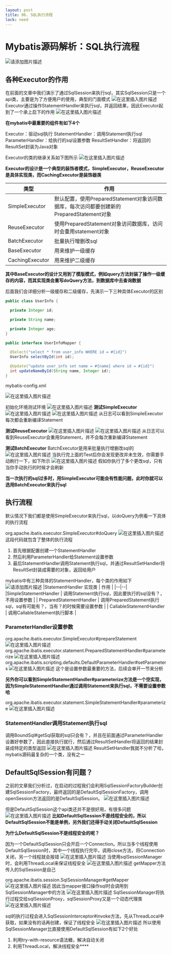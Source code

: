 ```yaml
---
layout: post
title: 06. SQL执行流程
lock: need
---
```


# Mybatis源码解析：SQL执行流程

![请添加图片描述](https://img-blog.csdnimg.cn/3deb9e21bb434547a8d50bde8085d28f.jpg?)
## 各种Executor的作用
在前面的文章中我们演示了通过SqlSession来执行sql，其实SqlSession只是一个api类，主要是为了方便用户的使用，典型的门面模式
![在这里插入图片描述](https://img-blog.csdnimg.cn/3d8f7f2c43dd4dcd93b71f47903517ff.png)
Executor通过操作StatementHandler来执行sql，并返回结果，因此Executor起到了一个承上启下的作用
![在这里插入图片描述](https://img-blog.csdnimg.cn/5f0daea2d06748dab6441d7e89e2be1d.png?)

**在mybatis中最重要的组件有如下4个**

Executor：驱动sql执行
StatementHandler：调用Statement执行sql
ParameterHandler：给执行的sql设置参数
ResultSetHandler：将返回的ResultSet封装为Java对象

Executor的类的继承关系如下图所示
![在这里插入图片描述](https://img-blog.csdnimg.cn/2e637111a62a46e2ba7a012da76a91bc.png?)

**Executor的设计是一个典型的装饰者模式，SimpleExecutor，ReuseExecutor是具体实现类，而CachingExecutor是装饰器类**

| 类型 | 作用 |
|--|--|
|  SimpleExecutor| 默认配置，使用PreparedStatement对象访问数据库，每次访问都要创建新的PreparedStatement对象 |
| ReuseExecutor |  使用PreparedStatement对象访问数据库，访问时会重用statement对象|
| BatchExecutor | 批量执行增删改sql |
| BaseExecutor | 用来维护一级缓存 |
|  CachingExecutor| 用来维护二级缓存 |

**其中BaseExecutor的设计又用到了模版模式，例如query方法封装了操作一级缓存的内容，而其实现类会重写doQuery方法，到数据库中去查询数据**

后面我们会详细分析一级缓存和二级缓存，先演示一下三种具体Executor的区别
```java
public class UserInfo {

  private Integer id;

  private String name;

  private Integer age;
}
```

```java
public interface UserInfoMapper {

  @Select("select * from user_info WHERE id = #{id}")
  UserInfo selectById(int id);

  @Update("update user_info set name = #{name} where id = #{id}")
  int updateNameById(String name, Integer id);
}
```
mybatis-config.xml

![在这里插入图片描述](https://img-blog.csdnimg.cn/9384f9f465924fea84549a14aa7a946e.png?)

初始化环境测试环境
![在这里插入图片描述](https://img-blog.csdnimg.cn/9dd49acef95f4dbaa6cfe22b98663155.png?)
**测试SimpleExecutor**
![在这里插入图片描述](https://img-blog.csdnimg.cn/696c803d3f154d99a68c5b6c7b6f7cdc.png?)
![在这里插入图片描述](https://img-blog.csdnimg.cn/b65835b78bdc478597f58d2243646f83.png?)
从日志可以看到SimpleExecutor每次都会重新编译Statement

**测试ReuseExecutor**
![在这里插入图片描述](https://img-blog.csdnimg.cn/5ea519061eda4e9d95029b86a55629e1.png?)
![在这里插入图片描述](https://img-blog.csdnimg.cn/61f9fa2bcb804d869482fa6afc9c856f.png?)
从日志可以看到ReuseExecutor会重用Statement，并不会每次重新编译Statement

**测试BatchExecutor**
BatchExecutor是用来批量执行增删改sql的
![在这里插入图片描述](https://img-blog.csdnimg.cn/04f45fdc8f16437eaaea9f35e98254d7.png?)
当执行完上面的Test后你会发现更改并未生效，你需要手动刷行一下，如下所示
![在这里插入图片描述](https://img-blog.csdnimg.cn/3673c1f288614c029b5885503097d37b.png?)
假如你执行了多个更改sql，只有当你手动执行的时候才会刷新

**当一次执行的sql过多时，用SimpleExecutor可能会有性能问题，此时你就可以选用BatchExecutor来执行sql**

## 执行流程
默认情况下我们都是使用SimpleExecutor来执行sql，以doQuery为例看一下具体的执行流程

org.apache.ibatis.executor.SimpleExecutor#doQuery
![在这里插入图片描述](https://img-blog.csdnimg.cn/6eb43c6151d944a5909ae933f8f5fc0b.png?)
这段代码就包含了整体的执行流程
1. 首先根据配置创建一个StatementHandler
2. 然后利用ParameterHandler给Statement设置参数
3. 最后StatementHandler调用Statement执行sql，并通过ResultSetHandler将ResultSet封装成需要的对象，返回给用户

mybatis中有三种具体的StatementHandler，每个类的作用如下
![请添加图片描述](https://img-blog.csdnimg.cn/3406ee8be1934f1d8d4f97533923bd92.png?x-)
|StatementHandler 实现类 | 作用 |
|--|--|
|SimpleStatementHandler  | 调用Statement执行sql，因此要执行的sql没有？，不用设置参数 |
| PreparedStatementHandler | 调用PreparedStatement执行sql，sql有可能有？，当有？的时候需要设置参数 |
| CallableStatementHandler | 调用CallableStatement执行脚本 |
### ParameterHandler设置参数
org.apache.ibatis.executor.SimpleExecutor#prepareStatement
![在这里插入图片描述](https://img-blog.csdnimg.cn/d23d144e6937436595edf4669a906227.png)
org.apache.ibatis.executor.statement.PreparedStatementHandler#parameterize
![在这里插入图片描述](https://img-blog.csdnimg.cn/2220738230ee4bd1be075a7c8069d3be.png)
org.apache.ibatis.scripting.defaults.DefaultParameterHandler#setParameters
![在这里插入图片描述](https://img-blog.csdnimg.cn/755223b27b234f49984db38351cae0be.png?)
这个是设置参数最重要的方法，后续会单开一节来分析

**另外你可以看到SimpleStatementHandler#parameterize方法是一个空实现，因为SimpleStatementHandler通过调用Statement来执行sql，不需要设置参数哈**

org.apache.ibatis.executor.statement.SimpleStatementHandler#parameterize
![在这里插入图片描述](https://img-blog.csdnimg.cn/d72b28ec5de644aab2b2a444a9d2cab7.png)

### StatementHandler调用Statement执行sql
调用BoundSql#getSql获取的sql只会有？，并且在前面通过ParameterHandler设置好参数了，因此直接执行就行，然后通过ResultSetHandler将返回的结果封装成特定的类型返回
![在这里插入图片描述](https://img-blog.csdnimg.cn/bea4a17c807d4d519a41865902cc2dc1.png)
ResultSetHandler我就不分析了哈，mybatis源码最复杂的一个类，没有之一

## DefaultSqlSession有问题？
之前的文章我们分析过，在启动的过程我们会利用SqlSessionFactoryBuilder创建SqlSessionFactory，最终返回的是DefaultSqlSessionFactory，调用openSession方法返回的是DefaultSqlSession。
![在这里插入图片描述](https://img-blog.csdnimg.cn/56eaee8c07244438a7767db92062128d.png)

但是DefaultSqlSession这个api类还并不是很好用，有很多问题
![在这里插入图片描述](https://img-blog.csdnimg.cn/10ea48a0a8e544f4b550c15353ae27f2.png)
**比如DefaultSqlSession不是线程安全的，所以DefaultSqlSession不能是单例，另外我们还得手动关闭DefaultSqlSession**

**为什么DefaultSqlSession不是线程安全的呢？**

因为一个DefaultSqlSession只会开启一个Connection。所以当多个线程使用DefaultSqlSession时，其中一个线程执行完毕，调用close方法，将Connection关闭，另一个线程就会报错
![在这里插入图片描述](https://img-blog.csdnimg.cn/2eaae774e40d4effbc8944dde5611266.png)
当使用sqlSessionManager时，会利用ThreadLocal来保证线程安全
![在这里插入图片描述](https://img-blog.csdnimg.cn/e415b7e826974b8fb6eb0b930fb3a233.png)
getMapper方法传入的SqlSession是自己

org.apache.ibatis.session.SqlSessionManager#getMapper
![在这里插入图片描述](https://img-blog.csdnimg.cn/276e5e7bc40c42f3a567911a2efe2469.png)
因此当mapper接口操作sql时会调用到SqlSessionManager中的方法
![在这里插入图片描述](https://img-blog.csdnimg.cn/6c62cd9beb8d4ffe979d55b01aa58961.png)
SqlSessionManager将执行过程交给sqlSessionProxy，sqlSessionProxy又是一个动态代理类
![在这里插入图片描述](https://img-blog.csdnimg.cn/ee963f7c49564c45b71df53b8b55b5b5.png?)

sql的执行过程会进入SqlSessionInterceptor#invoke方法，先从ThreadLocal中获取，如果没有的话再创建，保证了线程安全
![在这里插入图片描述](https://img-blog.csdnimg.cn/d353d444e0f64f76abc79c36fa710d25.png?)
所以使用SqlSessionManager比直接使用DefaultSqlSession有如下2个好处

1. 利用try-with-resource语法糖，解决自动关闭
2. 利用ThreadLocal，解决线程安全****